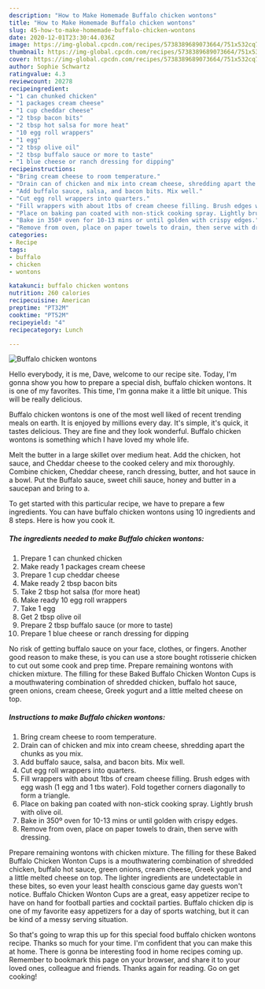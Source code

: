 ```yaml
---
description: "How to Make Homemade Buffalo chicken wontons"
title: "How to Make Homemade Buffalo chicken wontons"
slug: 45-how-to-make-homemade-buffalo-chicken-wontons
date: 2020-12-01T23:30:44.036Z
image: https://img-global.cpcdn.com/recipes/5738389689073664/751x532cq70/buffalo-chicken-wontons-recipe-main-photo.jpg
thumbnail: https://img-global.cpcdn.com/recipes/5738389689073664/751x532cq70/buffalo-chicken-wontons-recipe-main-photo.jpg
cover: https://img-global.cpcdn.com/recipes/5738389689073664/751x532cq70/buffalo-chicken-wontons-recipe-main-photo.jpg
author: Sophie Schwartz
ratingvalue: 4.3
reviewcount: 20278
recipeingredient:
- "1 can chunked chicken"
- "1 packages cream cheese"
- "1 cup cheddar cheese"
- "2 tbsp bacon bits"
- "2 tbsp hot salsa for more heat"
- "10 egg roll wrappers"
- "1 egg"
- "2 tbsp olive oil"
- "2 tbsp buffalo sauce or more to taste"
- "1 blue cheese or ranch dressing for dipping"
recipeinstructions:
- "Bring cream cheese to room temperature."
- "Drain can of chicken and mix into cream cheese, shredding apart the chunks as you mix."
- "Add buffalo sauce, salsa, and bacon bits. Mix well."
- "Cut egg roll wrappers into quarters."
- "Fill wrappers with about 1tbs of cream cheese filling. Brush edges with egg wash (1 egg and 1 tbs water). Fold together corners diagonally to form a triangle."
- "Place on baking pan coated with non-stick cooking spray. Lightly brush with olive oil."
- "Bake in 350º oven for 10-13 mins or until golden with crispy edges."
- "Remove from oven, place on paper towels to drain, then serve with dressing."
categories:
- Recipe
tags:
- buffalo
- chicken
- wontons

katakunci: buffalo chicken wontons 
nutrition: 260 calories
recipecuisine: American
preptime: "PT32M"
cooktime: "PT52M"
recipeyield: "4"
recipecategory: Lunch

---
```



![Buffalo chicken wontons](https://img-global.cpcdn.com/recipes/5738389689073664/751x532cq70/buffalo-chicken-wontons-recipe-main-photo.jpg)

Hello everybody, it is me, Dave, welcome to our recipe site. Today, I'm gonna show you how to prepare a special dish, buffalo chicken wontons. It is one of my favorites. This time, I'm gonna make it a little bit unique. This will be really delicious.

Buffalo chicken wontons is one of the most well liked of recent trending meals on earth. It is enjoyed by millions every day. It's simple, it's quick, it tastes delicious. They are fine and they look wonderful. Buffalo chicken wontons is something which I have loved my whole life.

Melt the butter in a large skillet over medium heat. Add the chicken, hot sauce, and Cheddar cheese to the cooked celery and mix thoroughly. Combine chicken, Cheddar cheese, ranch dressing, butter, and hot sauce in a bowl. Put the Buffalo sauce, sweet chili sauce, honey and butter in a saucepan and bring to a.


To get started with this particular recipe, we have to prepare a few ingredients. You can have buffalo chicken wontons using 10 ingredients and 8 steps. Here is how you cook it.

<!--inarticleads1-->

##### The ingredients needed to make Buffalo chicken wontons:

1. Prepare 1 can chunked chicken
1. Make ready 1 packages cream cheese
1. Prepare 1 cup cheddar cheese
1. Make ready 2 tbsp bacon bits
1. Take 2 tbsp hot salsa (for more heat)
1. Make ready 10 egg roll wrappers
1. Take 1 egg
1. Get 2 tbsp olive oil
1. Prepare 2 tbsp buffalo sauce (or more to taste)
1. Prepare 1 blue cheese or ranch dressing for dipping


No risk of getting buffalo sauce on your face, clothes, or fingers. Another good reason to make these, is you can use a store bought rotisserie chicken to cut out some cook and prep time. Prepare remaining wontons with chicken mixture. The filling for these Baked Buffalo Chicken Wonton Cups is a mouthwatering combination of shredded chicken, buffalo hot sauce, green onions, cream cheese, Greek yogurt and a little melted cheese on top. 

<!--inarticleads2-->

##### Instructions to make Buffalo chicken wontons:

1. Bring cream cheese to room temperature.
1. Drain can of chicken and mix into cream cheese, shredding apart the chunks as you mix.
1. Add buffalo sauce, salsa, and bacon bits. Mix well.
1. Cut egg roll wrappers into quarters.
1. Fill wrappers with about 1tbs of cream cheese filling. Brush edges with egg wash (1 egg and 1 tbs water). Fold together corners diagonally to form a triangle.
1. Place on baking pan coated with non-stick cooking spray. Lightly brush with olive oil.
1. Bake in 350º oven for 10-13 mins or until golden with crispy edges.
1. Remove from oven, place on paper towels to drain, then serve with dressing.


Prepare remaining wontons with chicken mixture. The filling for these Baked Buffalo Chicken Wonton Cups is a mouthwatering combination of shredded chicken, buffalo hot sauce, green onions, cream cheese, Greek yogurt and a little melted cheese on top. The lighter ingredients are undetectable in these bites, so even your least health conscious game day guests won&#39;t notice. Buffalo Chicken Wonton Cups are a great, easy appetizer recipe to have on hand for football parties and cocktail parties. Buffalo chicken dip is one of my favorite easy appetizers for a day of sports watching, but it can be kind of a messy serving situation. 

So that's going to wrap this up for this special food buffalo chicken wontons recipe. Thanks so much for your time. I'm confident that you can make this at home. There is gonna be interesting food in home recipes coming up. Remember to bookmark this page on your browser, and share it to your loved ones, colleague and friends. Thanks again for reading. Go on get cooking!
